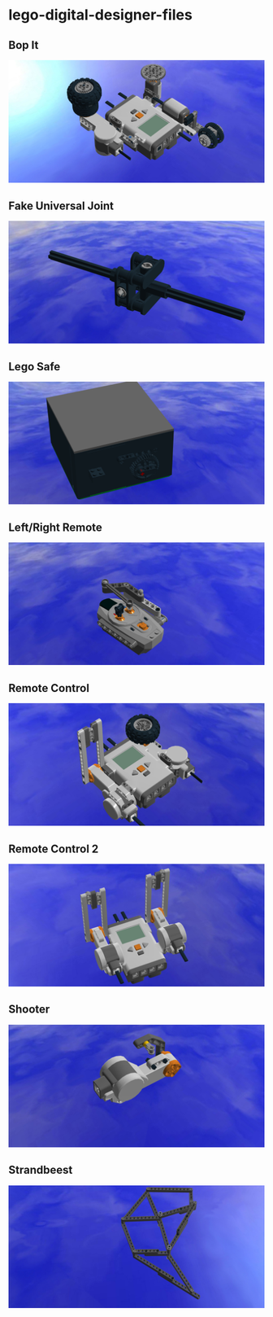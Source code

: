 lego-digital-designer-files
===========================

## Bop It

![Bop It](https://raw.githubusercontent.com/ArtskydJ/lego-digital-designer-files/master/screenshots/Bop%20It.png)

## Fake Universal Joint

![Fake Universal Joint](https://raw.githubusercontent.com/ArtskydJ/lego-digital-designer-files/master/screenshots/FakeUniversalJoint.png)

## Lego Safe

![Lego Safe](https://raw.githubusercontent.com/ArtskydJ/lego-digital-designer-files/master/screenshots/LegoSafe.png)

## Left/Right Remote

![L-R-Remote](https://raw.githubusercontent.com/ArtskydJ/lego-digital-designer-files/master/screenshots/L-R-Remote.png)

## Remote Control

![Remote Control](https://raw.githubusercontent.com/ArtskydJ/lego-digital-designer-files/master/screenshots/RemoteControl.png)

## Remote Control 2

![Remote Control 2](https://raw.githubusercontent.com/ArtskydJ/lego-digital-designer-files/master/screenshots/RemoteControl2.png)

## Shooter

![Shooter](https://raw.githubusercontent.com/ArtskydJ/lego-digital-designer-files/master/screenshots/shooter.png)

## Strandbeest

![Strandbeest](https://raw.githubusercontent.com/ArtskydJ/lego-digital-designer-files/master/screenshots/Strandbeest.png)
